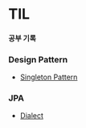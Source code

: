 # TIL

#### 공부 기록

### Design Pattern 
- [Singleton Pattern](https://github.com/SeokHyeMin/TIL/blob/main/Design%20Pattern/SingletonPattern.md)



### JPA
- [Dialect](https://github.com/SeokHyeMin/TIL/blob/main/JPA/Dialect.md)